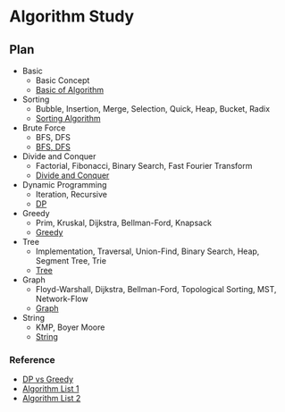 # Algorithm Study



## Plan

- Basic
  - Basic Concept
  - [Basic of Algorithm](https://blog.yena.io/studynote/2018/11/14/Algorithm-Basic.html)
- Sorting
  - Bubble, Insertion, Merge, Selection, Quick, Heap, Bucket, Radix
  - [Sorting Algorithm](https://ko.wikipedia.org/wiki/%EC%A0%95%EB%A0%AC_%EC%95%8C%EA%B3%A0%EB%A6%AC%EC%A6%98)
- Brute Force
  - BFS, DFS
  - [BFS, DFS](https://yunyoung1819.tistory.com/86)
- Divide and Conquer
  - Factorial, Fibonacci, Binary Search, Fast Fourier Transform
  - [Divide and Conquer](https://data-make.tistory.com/232)
- Dynamic Programming
  - Iteration, Recursive
  - [DP](https://www.zerocho.com/category/Algorithm/post/584b979a580277001862f182)
- Greedy
  - Prim, Kruskal, Dijkstra, Bellman-Ford, Knapsack
  - [Greedy](https://janghw.tistory.com/entry/%EC%95%8C%EA%B3%A0%EB%A6%AC%EC%A6%98-Greedy-Algorithm-%ED%83%90%EC%9A%95-%EC%95%8C%EA%B3%A0%EB%A6%AC%EC%A6%98)
- Tree
  - Implementation, Traversal, Union-Find, Binary Search, Heap, Segment Tree, Trie
  - [Tree](https://gmlwjd9405.github.io/2018/08/12/data-structure-tree.html)
- Graph
  - Floyd-Warshall, Dijkstra, Bellman-Ford, Topological Sorting, MST, Network-Flow
  - [Graph](https://gmlwjd9405.github.io/2018/08/13/data-structure-graph.html)
- String
  - KMP, Boyer Moore
  - [String](https://otrodevym.tistory.com/entry/%EC%95%8C%EA%B3%A0%EB%A6%AC%EC%A6%98%EB%AC%B8%EC%9E%90%EC%97%B4-%EA%B2%80%EC%83%89%EA%B3%A0%EC%A7%80%EC%8B%9D%ED%95%9C-%EA%B2%80%EC%83%89-%EB%9D%BC%EB%B9%88%EC%B9%B4%ED%94%84-KMP-%EB%B3%B4%EC%9D%B4%EC%96%B4%EB%AC%B4%EC%96%B4)

### Reference

- [DP vs Greedy]([https://velog.io/@cyranocoding/%EB%8F%99%EC%A0%81-%EA%B3%84%ED%9A%8D%EB%B2%95Dynamic-Programming%EA%B3%BC-%ED%83%90%EC%9A%95%EB%B2%95Greedy-Algorithm-3yjyoohia5](https://velog.io/@cyranocoding/동적-계획법Dynamic-Programming과-탐욕법Greedy-Algorithm-3yjyoohia5))
- [Algorithm List 1]([https://librewiki.net/wiki/%EC%8B%9C%EB%A6%AC%EC%A6%88:%EC%88%98%ED%95%99%EC%9D%B8%EB%93%AF_%EA%B3%BC%ED%95%99%EC%95%84%EB%8B%8C_%EA%B3%B5%ED%95%99%EA%B0%99%EC%9D%80_%EC%BB%B4%ED%93%A8%ED%84%B0%EA%B3%BC%ED%95%99/%EC%95%8C%EA%B3%A0%EB%A6%AC%EC%A6%98_%EA%B8%B0%EC%B4%88](https://librewiki.net/wiki/시리즈:수학인듯_과학아닌_공학같은_컴퓨터과학/알고리즘_기초))
- [Algorithm List 2]([https://librewiki.net/wiki/%EC%8B%9C%EB%A6%AC%EC%A6%88:%EC%88%98%ED%95%99%EC%9D%B8%EB%93%AF_%EA%B3%BC%ED%95%99%EC%95%84%EB%8B%8C_%EA%B3%B5%ED%95%99%EA%B0%99%EC%9D%80_%EC%BB%B4%ED%93%A8%ED%84%B0%EA%B3%BC%ED%95%99/%EC%95%8C%EA%B3%A0%EB%A6%AC%EC%A6%98_%EC%A4%91%EA%B8%89](https://librewiki.net/wiki/시리즈:수학인듯_과학아닌_공학같은_컴퓨터과학/알고리즘_중급))